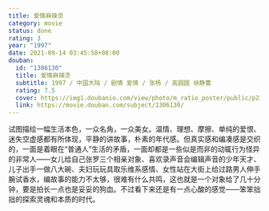 ```yaml
---
title: 爱情麻辣烫
category: movie
status: done
rating: 3
year: "1997"
date: 2021-09-14 03:45:58+08:00
douban:
  id: "1306130"
  title: 爱情麻辣烫
  subtitle: 1997 / 中国大陆 / 剧情 爱情 / 张杨 / 高圆圆 徐静蕾
  rating: 7.5
  cover: https://img1.doubanio.com/view/photo/m_ratio_poster/public/p2184357657.jpg
  link: https://movie.douban.com/subject/1306130/
---
```


试图描绘一幅生活本色，一众名角，一众美女。温情、理想、摩擦、单纯的爱恨、迷失空虚感都有所体现，平静的讲故事，朴素的年代感。但真实感和编凑感是交织的，一面是着眼在“普通人”生活的矛盾，一面却都是一些似是而非的动辄行为怪异的非常人——女儿给自己张罗三个相亲对象、喜欢录声音会编辑声音的少年天才、儿子出手一做八大碗、夫妇玩玩具取乐维系感情、女性站在大街上给过路男人伸手腕试香水，编故事的能力不太够，很难有什么共鸣，这也就是一个对象给了几十分钟，要是拍长一点也是妥妥的狗血。不过看下来还是有一点心酸的感觉——笨笨拙拙的探索灵魂和本质的时代。
